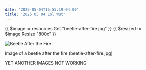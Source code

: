 ```yaml
---
date: '2025-05-04T16:55:19-04:00'
title: '2025 05 04 Lol Wut'
---
```


{{ $image := resources.Get "beetle-after-fire.jpg" }}
{{ $resized := $image.Resize "800x" }}

<img src="{{ $resized.RelPermalink }}" alt="Beetle After the Fire" loading="lazy">
<noscript><p>Image of a beetle after the fire (beetle-after-fire.jpg)</p></noscript>

YET ANOTHER IMAGES NOT WORKING

